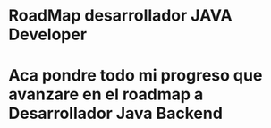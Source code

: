 <h1>RoadMap desarrollador JAVA Developer<h1>
Aca pondre todo mi progreso que avanzare en el roadmap a Desarrollador Java Backend
